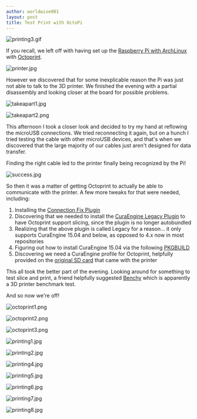 ```yaml
---
author: worldwise001
layout: post
title: Test Print with OctoPi
---
```


![printing3.gif](/images/2019-06-16-octoprint-2/printing3.gif)

If you recall, we left off with having set up the [Raspberry Pi with ArchLinux](https://archlinuxarm.org/platforms/armv8/broadcom/raspberry-pi-3) with [Octoprint](https://octoprint.org/).

![printer.jpg](/images/2019-06-16-octoprint-1/printer.jpg)

However we discovered that for some inexplicable reason the Pi was just not able to talk to the 3D printer. We finished the evening with a partial disassembly and looking closer at the board for possible problems.

![takeapart1.jpg](/images/2019-06-16-octoprint-2/takeapart1.jpg)

![takeapart2.png](/images/2019-06-16-octoprint-2/takeapart2.png)

This afternoon I took a closer look and decided to try my hand at reflowing the microUSB connections. We tried reconnecting it again, but on a hunch I tried testing the cable with other microUSB devices, and that's when we discovered that the large majority of our cables just aren't designed for data transfer.

Finding the right cable led to the printer finally being recognized by the Pi!

![success.jpg](/images/2019-06-16-octoprint-2/success.jpg)

So then it was a matter of getting Octoprint to actually be able to communicate with the printer. A few more tweaks for that were needed, including:
1. Installing the [Connection Fix Plugin](https://www.mpminidelta.com/octoprint/serial_double_open_plugin)
2. Discovering that we needed to install the [CuraEngine Legacy Plugin](https://plugins.octoprint.org/plugins/curalegacy/) to have Octoprint support slicing, since the plugin is no longer autobundled
3. Realizing that the above plugin is called Legacy for a reason... it only supports CuraEngine 15.04 and below, as opposed to 4.x now in most repositories
4. Figuring out how to install CuraEngine 15.04 via the following [PKGBUILD](https://gist.github.com/worldwise001/b5548cf6b147d09aac4cb95de4fb4505)
5. Discovering we need a CuraEngine profile for Octoprint, helpfully provided on the [original SD card](https://www.mpminidelta.com/downloads/start?s[]=cura) that came with the printer

This all took the better part of the evening. Looking around for something to test slice and print, a friend helpfully suggested [Benchy](http://www.3dbenchy.com/) which is apparently a 3D printer benchmark test.

And so now we're off!

![octoprint1.png](/images/2019-06-16-octoprint-2/octoprint1.png)

![octoprint2.png](/images/2019-06-16-octoprint-2/octoprint2.png)

![octoprint3.png](/images/2019-06-16-octoprint-2/octoprint3.png)

![printing1.jpg](/images/2019-06-16-octoprint-2/printing1.jpg)

![printing2.jpg](/images/2019-06-16-octoprint-2/printing2.jpg)

![printing4.jpg](/images/2019-06-16-octoprint-2/printing4.jpg)

![printing5.jpg](/images/2019-06-16-octoprint-2/printing5.jpg)

![printing6.jpg](/images/2019-06-16-octoprint-2/printing6.jpg)

![printing7.jpg](/images/2019-06-16-octoprint-2/printing7.jpg)

![printing8.jpg](/images/2019-06-16-octoprint-2/printing8.jpg)

